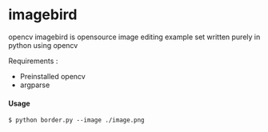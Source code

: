 # imagebird
opencv imagebird is opensource image editing example set written purely in python using opencv

Requirements :
- Preinstalled opencv
- argparse

#### Usage

`$ python border.py --image ./image.png `
